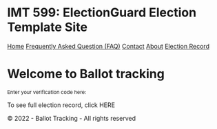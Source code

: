 # IMT 599: ElectionGuard Election Template Site
  <div class="topnav">
    <a class="active" href="#home">Home</a>
    <a href="./FAQ.html">Frequently Asked Question (FAQ)</a>
    <a href="#contact">Contact</a>
    <a href="#about">About</a>
    <a href="#electionrecord">Election Record</a>
    
  </div>
  <body>
    <h1>Welcome to Ballot tracking</h1>
    <sup>Enter your verification code here:</sup>
    <p>To see full election record, click HERE </p>
    <div id="bottom">© 2022 - Ballot <span>Tracking</span> - All rights reserved 
